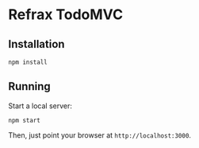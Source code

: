 # Refrax TodoMVC

## Installation

```
npm install
```

## Running

Start a local server:

```
npm start
```

Then, just point your browser at `http://localhost:3000`.
